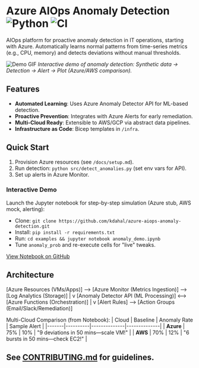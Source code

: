 # Azure AIOps Anomaly Detection ![Python](https://img.shields.io/badge/python-3.9%2B-blue) ![CI](https://github.com/kdahal/azure-aiops-anomaly-detection/workflows/CI/badge.svg)

AIOps platform for proactive anomaly detection in IT operations, starting with Azure. Automatically learns normal patterns from time-series metrics (e.g., CPU, memory) and detects deviations without manual thresholds.

![Demo GIF](anomaly_demo.gif)
*Interactive demo of anomaly detection: Synthetic data → Detection → Alert → Plot (Azure/AWS comparison).*

## Features
- **Automated Learning**: Uses Azure Anomaly Detector API for ML-based detection.
- **Proactive Prevention**: Integrates with Azure Alerts for early remediation.
- **Multi-Cloud Ready**: Extensible to AWS/GCP via abstract data pipelines.
- **Infrastructure as Code**: Bicep templates in `/infra`.

## Quick Start
1. Provision Azure resources (see `/docs/setup.md`).
2. Run detection: `python src/detect_anomalies.py` (set env vars for API).
3. Set up alerts in Azure Monitor.

### Interactive Demo
Launch the Jupyter notebook for step-by-step simulation (Azure stub, AWS mock, alerting):
- Clone: `git clone https://github.com/kdahal/azure-aiops-anomaly-detection.git`
- Install: `pip install -r requirements.txt`
- Run: `cd examples && jupyter notebook anomaly_demo.ipynb`
- Tune `anomaly_prob` and re-execute cells for "live" tweaks.

[View Notebook on GitHub](examples/anomaly_demo.ipynb)

## Architecture
[Azure Resources (VMs/Apps)] --> [Azure Monitor (Metrics Ingestion)] --> [Log Analytics (Storage)]
|
v
[Anomaly Detector API (ML Processing)] <--> [Azure Functions (Orchestration)]
|
v
[Alert Rules] --> [Action Groups (Email/Slack/Remediation)]


Multi-Cloud Comparison (from Notebook):
| Cloud | Baseline | Anomaly Rate | Sample Alert |
|-------|----------|--------------|--------------|
| **Azure** | 75% | 10% | "9 deviations in 50 mins—scale VM!" |
| **AWS** | 70% | 12% | "6 bursts in 50 mins—check EC2!" |

## See [CONTRIBUTING.md](CONTRIBUTING.md) for guidelines.